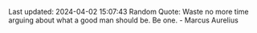 Last updated: 2024-04-02 15:07:43
Random Quote: Waste no more time arguing about what a good man should be. Be one. - Marcus Aurelius